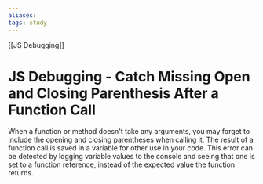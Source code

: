 ```yaml
---
aliases:
tags: study
---
```

[[JS Debugging]]
# JS Debugging - Catch Missing Open and Closing Parenthesis After a Function Call
When a function or method doesn't take any arguments, you may forget to include the opening and closing parentheses when calling it. The result of a function call is saved in a variable for other use in your code. This error can be detected by logging variable values to the console and seeing that one is set to a function reference, instead of the expected value the function returns.